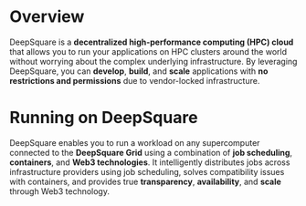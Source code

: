 # Overview

DeepSquare is a **decentralized high-performance computing (HPC) cloud** that allows you to run your applications on HPC clusters around the world without worrying about the complex underlying infrastructure. By leveraging DeepSquare, you can **develop**, **build**, and **scale** applications with **no restrictions and permissions** due to vendor-locked infrastructure.

# Running on DeepSquare

DeepSquare enables you to run a workload on any supercomputer connected to the **DeepSquare Grid** using a combination of **job scheduling**, **containers**, and **Web3 technologies**. It intelligently distributes jobs across infrastructure providers using job scheduling, solves compatibility issues with containers, and provides true **transparency**, **availability**, and **scale** through Web3 technology.
